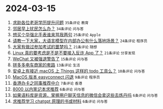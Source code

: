 # 2024-03-15

1. [求助各位老哥学历提升问题](https://www.v2ex.com/t/1023822) `35条评论` `教育`
1. [邻居早上扰民怎么办？](https://www.v2ex.com/t/1023831) `34条评论` `问与答`
1. [想买个华强北手表谁来骂我两句](https://www.v2ex.com/t/1023832) `25条评论` `Apple`
1. [请教一下大家，大语言模型在内部办公有什么落地场景？](https://www.v2ex.com/t/1023826) `24条评论` `程序员`
1. [大家有做过参加考试的噩梦吗？](https://www.v2ex.com/t/1023836) `21条评论` `随想`
1. [Linux 真的要考虑是不是不要接入反诈 App 了？](https://www.v2ex.com/t/1023827) `21条评论` `分享发现`
1. [WeChat 又被强退警告了](https://www.v2ex.com/t/1023835) `15条评论` `问与答`
1. [拼多多电车商家的套路](https://www.v2ex.com/t/1023816) `13条评论` `生活`
1. [安卓上有接近 macOS 上 Things 这样的 todo 工具么？](https://www.v2ex.com/t/1023815) `10条评论` `问与答`
1. [MacOS 版本 easyconnect 闪退](https://www.v2ex.com/t/1023829) `9条评论` `程序员`
1. [香港办卡之同事推荐中介](https://www.v2ex.com/t/1023838) `7条评论` `香港`
1. [8000 以内笔记本求推荐](https://www.v2ex.com/t/1023852) `6条评论` `问与答`
1. [如果语料库是资源，掌握用户聊天信息的微信会拿这些去炼丹吗](https://www.v2ex.com/t/1023841) `6条评论` `问与答`
1. [求推荐学习 chatgpt 原理的书或材料](https://www.v2ex.com/t/1023817) `6条评论` `问与答`
